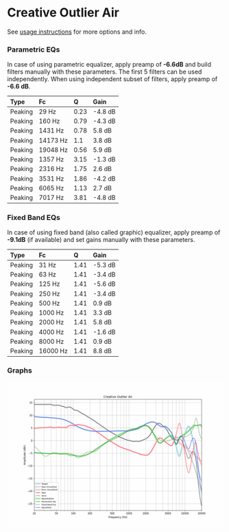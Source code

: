 # Creative Outlier Air
See [usage instructions](https://github.com/jaakkopasanen/AutoEq#usage) for more options and info.

### Parametric EQs
In case of using parametric equalizer, apply preamp of **-6.6dB** and build filters manually
with these parameters. The first 5 filters can be used independently.
When using independent subset of filters, apply preamp of **-6.6 dB**.

| Type    | Fc       |    Q | Gain    |
|:--------|:---------|:-----|:--------|
| Peaking | 29 Hz    | 0.23 | -4.8 dB |
| Peaking | 160 Hz   | 0.79 | -4.3 dB |
| Peaking | 1431 Hz  | 0.78 | 5.8 dB  |
| Peaking | 14173 Hz | 1.1  | 3.8 dB  |
| Peaking | 19048 Hz | 0.56 | 5.9 dB  |
| Peaking | 1357 Hz  | 3.15 | -1.3 dB |
| Peaking | 2316 Hz  | 1.75 | 2.6 dB  |
| Peaking | 3531 Hz  | 1.86 | -4.2 dB |
| Peaking | 6065 Hz  | 1.13 | 2.7 dB  |
| Peaking | 7017 Hz  | 3.81 | -4.8 dB |

### Fixed Band EQs
In case of using fixed band (also called graphic) equalizer, apply preamp of **-9.1dB**
(if available) and set gains manually with these parameters.

| Type    | Fc       |    Q | Gain    |
|:--------|:---------|:-----|:--------|
| Peaking | 31 Hz    | 1.41 | -5.3 dB |
| Peaking | 63 Hz    | 1.41 | -3.4 dB |
| Peaking | 125 Hz   | 1.41 | -5.6 dB |
| Peaking | 250 Hz   | 1.41 | -3.4 dB |
| Peaking | 500 Hz   | 1.41 | 0.9 dB  |
| Peaking | 1000 Hz  | 1.41 | 3.3 dB  |
| Peaking | 2000 Hz  | 1.41 | 5.8 dB  |
| Peaking | 4000 Hz  | 1.41 | -1.6 dB |
| Peaking | 8000 Hz  | 1.41 | 0.9 dB  |
| Peaking | 16000 Hz | 1.41 | 8.8 dB  |

### Graphs
![](./Creative%20Outlier%20Air.png)